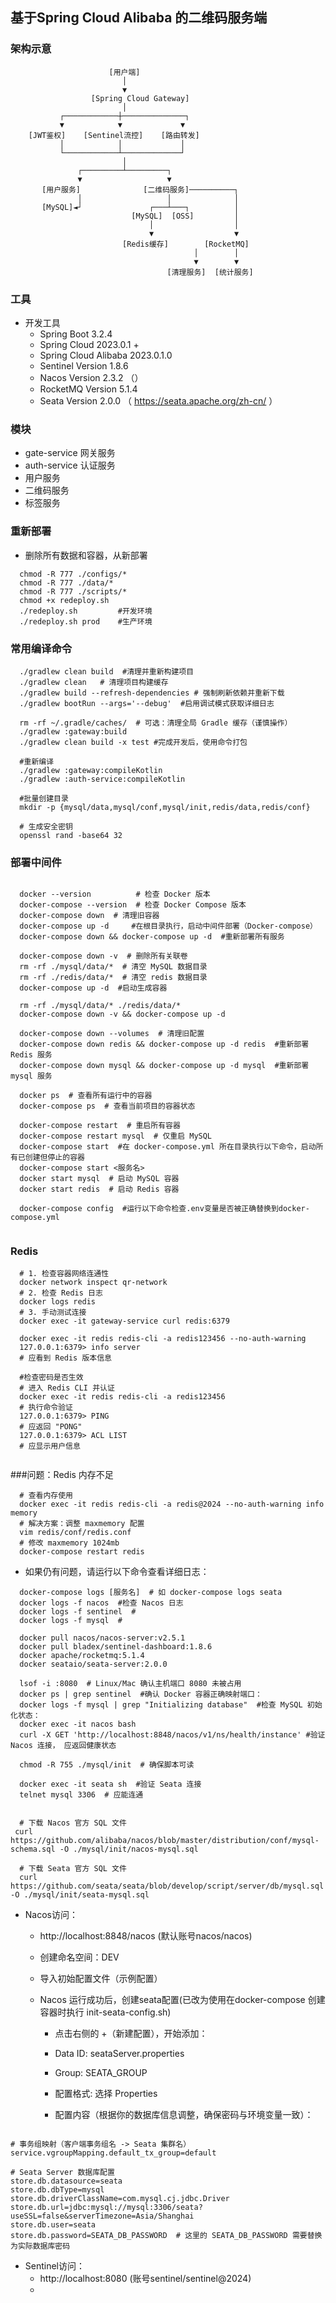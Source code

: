 ## 基于Spring Cloud Alibaba 的二维码服务端

### 架构示意
```angular2html
                      [用户端]
                         │
                         ▼
                  [Spring Cloud Gateway]
                         │
           ┌────────────┼──────────────┐
           ▼            ▼             ▼
    [JWT鉴权]    [Sentinel流控]    [路由转发]
           │            │             │
           └────────────┴─────────────┘
                         │
               ┌─────────┴─────────┐
               ▼                   ▼
       [用户服务]              [二维码服务]──────────┐
               │                   │              │
       [MySQL]◄┘               ┌───┴───┐          │
                           [MySQL]  [OSS]         │
                               │                  │
                               ▼                  ▼
                         [Redis缓存]        [RocketMQ]
                                         │        │
                                         ▼        ▼
                                   [清理服务]  [统计服务]

```
### 工具
* 开发工具
  * Spring Boot 3.2.4 
  * Spring Cloud 2023.0.1 +
  * Spring Cloud Alibaba 2023.0.1.0
  * Sentinel Version 1.8.6 
  * Nacos Version 2.3.2 （）
  * RocketMQ Version 5.1.4 
  * Seata Version 2.0.0 （ https://seata.apache.org/zh-cn/ ）

### 模块
  * gate-service 网关服务
  * auth-service 认证服务
  * 用户服务
  * 二维码服务
  * 标签服务
 
### 重新部署
  * 删除所有数据和容器，从新部署
```shell
  chmod -R 777 ./configs/*
  chmod -R 777 ./data/*
  chmod -R 777 ./scripts/*
  chmod +x redeploy.sh
  ./redeploy.sh         #开发环境
  ./redeploy.sh prod    #生产环境
```

### 常用编译命令
```shell
  ./gradlew clean build  #清理并重新构建项目
  ./gradlew clean   # 清理项目构建缓存
  ./gradlew build --refresh-dependencies # 强制刷新依赖并重新下载
  ./gradlew bootRun --args='--debug'  #启用调试模式获取详细日志

  rm -rf ~/.gradle/caches/  # 可选：清理全局 Gradle 缓存（谨慎操作）
  ./gradlew :gateway:build
  ./gradlew clean build -x test #完成开发后，使用命令打包
  
  #重新编译
  ./gradlew :gateway:compileKotlin  
  ./gradlew :auth-service:compileKotlin

  #批量创建目录
  mkdir -p {mysql/data,mysql/conf,mysql/init,redis/data,redis/conf}
  
  # 生成安全密钥
  openssl rand -base64 32
```

### 部署中间件
```shell

  docker --version          # 检查 Docker 版本
  docker-compose --version  # 检查 Docker Compose 版本
  docker-compose down  # 清理旧容器
  docker-compose up -d     #在根目录执行，启动中间件部署（Docker-compose）
  docker-compose down && docker-compose up -d  #重新部署所有服务
  
  docker-compose down -v  # 删除所有关联卷
  rm -rf ./mysql/data/*  # 清空 MySQL 数据目录
  rm -rf ./redis/data/*  # 清空 redis 数据目录
  docker-compose up -d  #启动生成容器
  
  rm -rf ./mysql/data/* ./redis/data/*
  docker-compose down -v && docker-compose up -d
  
  docker-compose down --volumes  # 清理旧配置
  docker-compose down redis && docker-compose up -d redis  #重新部署 Redis 服务
  docker-compose down mysql && docker-compose up -d mysql  #重新部署 mysql 服务
  
  docker ps  # 查看所有运行中的容器
  docker-compose ps  # 查看当前项目的容器状态

  docker-compose restart  # 重启所有容器
  docker-compose restart mysql  # 仅重启 MySQL
  docker-compose start  #在 docker-compose.yml 所在目录执行以下命令，启动所有已创建但停止的容器
  docker-compose start <服务名>
  docker start mysql  # 启动 MySQL 容器
  docker start redis  # 启动 Redis 容器
  
  docker-compose config  #运行以下命令检查.env变量是否被正确替换到docker-compose.yml
 
```
### Redis
```shell
  # 1. 检查容器网络连通性
  docker network inspect qr-network 
  # 2. 检查 Redis 日志
  docker logs redis
  # 3. 手动测试连接
  docker exec -it gateway-service curl redis:6379
  
  docker exec -it redis redis-cli -a redis123456 --no-auth-warning
  127.0.0.1:6379> info server
  # 应看到 Redis 版本信息
  
  #检查密码是否生效
  # 进入 Redis CLI 并认证
  docker exec -it redis redis-cli -a redis123456
  # 执行命令验证
  127.0.0.1:6379> PING
  # 应返回 "PONG"
  127.0.0.1:6379> ACL LIST
  # 应显示用户信息
  
```
###问题：Redis 内存不足
```shell
  # 查看内存使用
  docker exec -it redis redis-cli -a redis@2024 --no-auth-warning info memory
  # 解决方案：调整 maxmemory 配置
  vim redis/conf/redis.conf
  # 修改 maxmemory 1024mb
  docker-compose restart redis
```
* 如果仍有问题，请运行以下命令查看详细日志：
```shell
  docker-compose logs [服务名]  # 如 docker-compose logs seata
  docker logs -f nacos  #检查 Nacos 日志
  docker logs -f sentinel  #
  docker logs -f mysql  #
   
  docker pull nacos/nacos-server:v2.5.1
  docker pull bladex/sentinel-dashboard:1.8.6
  docker apache/rocketmq:5.1.4
  docker seataio/seata-server:2.0.0
  
  lsof -i :8080  # Linux/Mac 确认主机端口 8080 未被占用
  docker ps | grep sentinel  #确认 Docker 容器正确映射端口：
  docker logs -f mysql | grep "Initializing database"  #检查 MySQL 初始化状态：
  docker exec -it nacos bash
  curl -X GET 'http://localhost:8848/nacos/v1/ns/health/instance' #验证 Nacos 连接， 应返回健康状态
  
  chmod -R 755 ./mysql/init  # 确保脚本可读
  
  docker exec -it seata sh  #验证 Seata 连接
  telnet mysql 3306  # 应能连通


  # 下载 Nacos 官方 SQL 文件
 curl https://github.com/alibaba/nacos/blob/master/distribution/conf/mysql-schema.sql -O ./mysql/init/nacos-mysql.sql
  
  # 下载 Seata 官方 SQL 文件
  curl https://github.com/seata/seata/blob/develop/script/server/db/mysql.sql -O ./mysql/init/seata-mysql.sql
```

* Nacos访问：
    * http://localhost:8848/nacos (默认账号nacos/nacos)

    * 创建命名空间：DEV

    * 导入初始配置文件（示例配置）
  
  * Nacos 运行成功后，创建seata配置(已改为使用在docker-compose 创建容器时执行 init-seata-config.sh)

    * 点击右侧的 +（新建配置），开始添加：

    * Data ID: seataServer.properties

    * Group: SEATA_GROUP

    * 配置格式: 选择 Properties

    * 配置内容（根据你的数据库信息调整，确保密码与环境变量一致）：
```angular2html

# 事务组映射（客户端事务组名 -> Seata 集群名）
service.vgroupMapping.default_tx_group=default

# Seata Server 数据库配置
store.db.datasource=seata
store.db.dbType=mysql
store.db.driverClassName=com.mysql.cj.jdbc.Driver
store.db.url=jdbc:mysql://mysql:3306/seata?useSSL=false&serverTimezone=Asia/Shanghai
store.db.user=seata
store.db.password=SEATA_DB_PASSWORD  # 这里的 SEATA_DB_PASSWORD 需要替换为实际数据库密码
```

* Sentinel访问：
  * http://localhost:8080 (账号sentinel/sentinel@2024)
  * 